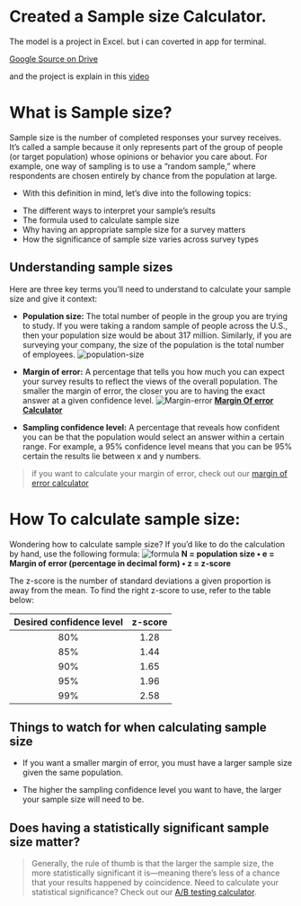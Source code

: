 # Created a Sample size Calculator.

The model is a project in Excel.
but i can coverted in app for terminal.

[Google Source on Drive](https://docs.google.com/spreadsheets/d/1Je10Me879bfkBShXKKo6X-3HvvH0hqCpyv979es0a7U/edit?usp=sharing&resourcekey=0-OrGauy4ngOK1ud3s_Imx0w)

and the project is explain in this [video](https://www.youtube.com/watch?v=G4QkQoD1hV4)

# What is Sample size?

Sample size is the number of completed responses your survey receives. It’s called a sample because it only represents part of the group of people (or target population) whose opinions or behavior you care about. For example, one way of sampling is to use a “random sample,” where respondents are chosen entirely by chance from the population at large.

- With this definition in mind, let’s dive into the following topics:
* The different ways to interpret your sample’s results
* The formula used to calculate sample size
* Why having an appropriate sample size for a survey matters
* How the significance of sample size varies across survey types

## Understanding sample sizes
Here are three key terms you’ll need to understand to calculate your sample size and give it context:

- **Population size:** The total number of people in the group you are trying to study. If you were taking a random sample of people across the U.S., then your population size would be about 317 million. Similarly, if you are surveying your company, the size of the population is the total number of employees.
![population-size](https://biology-igcse.weebly.com/uploads/1/5/0/7/15070316/7400754.gif?491)

- **Margin of error:** A percentage that tells you how much you can expect your survey results to reflect the views of the overall population. The smaller the margin of error, the closer you are to having the exact answer at a given confidence level.
![Margin-error](https://cdn.educba.com/academy/wp-content/uploads/2019/04/Margin-of-Error-Formula1-1.jpg)
[**Margin Of error Calculator**](https://docs.google.com/spreadsheets/d/1VWBAsDPjEeIeuLQcpvPpn_oGmZqzf4Mf0jT8uiybfSY/edit?usp=sharing)
- **Sampling confidence level:** A percentage that reveals how confident you can be that the population would select an answer within a certain range. For example, a 95% confidence level means that you can be 95% certain the results lie between x and y numbers.

> if you want to calculate your margin of error, check out our [margin of error calculator](https://www.surveymonkey.com/mp/margin-of-error-calculator/)

# How To calculate sample size:
Wondering how to calculate sample size? If you’d like to do the calculation by hand, use the following formula:
![formula](https://prod.smassets.net/assets/cms/sm/uploads//mp-samplesize-formula.png)
**N = population size • e = Margin of error (percentage in decimal form) • z = z-score**

The z-score is the number of standard deviations a given proportion is away from the mean. To find the right z-score to use, refer to the table below:

| Desired confidence level | z-score |
| :---: | :---: |
| 80% | 1.28 |
| 85% | 1.44 |
| 90% | 1.65 |
| 95% | 1.96 |
| 99% | 2.58 |

## Things to watch for when calculating sample size
* If you want a smaller margin of error, you must have a larger sample size given the same population.

* The higher the sampling confidence level you want to have, the larger your sample size will need to be.

## Does having a statistically significant sample size matter?
> Generally, the rule of thumb is that the larger the sample size, the more statistically significant it is—meaning there’s less of a chance that your results happened by coincidence.
Need to calculate your statistical significance? Check out our [A/B testing calculator](https://www.youtube.com/watch?v=G4QkQoD1hV4).

